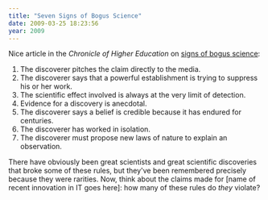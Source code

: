 ```yaml
---
title: "Seven Signs of Bogus Science"
date: 2009-03-25 18:23:56
year: 2009
---
```

Nice article in the <em>Chronicle of Higher Education</em> on <a href="http://chronicle.com/free/v49/i21/21b02001.htm">signs of bogus science</a>:
<ol>
	<li>The discoverer pitches the claim directly to the media.</li>
	<li>The discoverer says that a powerful establishment is trying to suppress his or her work.</li>
	<li>The scientific effect involved is always at the very limit of detection.</li>
	<li>Evidence for a discovery is anecdotal.</li>
	<li>The discoverer says a belief is credible because it has endured for centuries.</li>
	<li>The discoverer has worked in isolation.</li>
	<li>The discoverer must propose new laws of nature to explain an observation.</li>
</ol>
There have obviously been great scientists and great scientific discoveries that broke some of these rules, but they've been remembered precisely because they were rarities.  Now, think about the claims made for [name of recent innovation in IT goes here]: how many of these rules do <em>they</em> violate?
